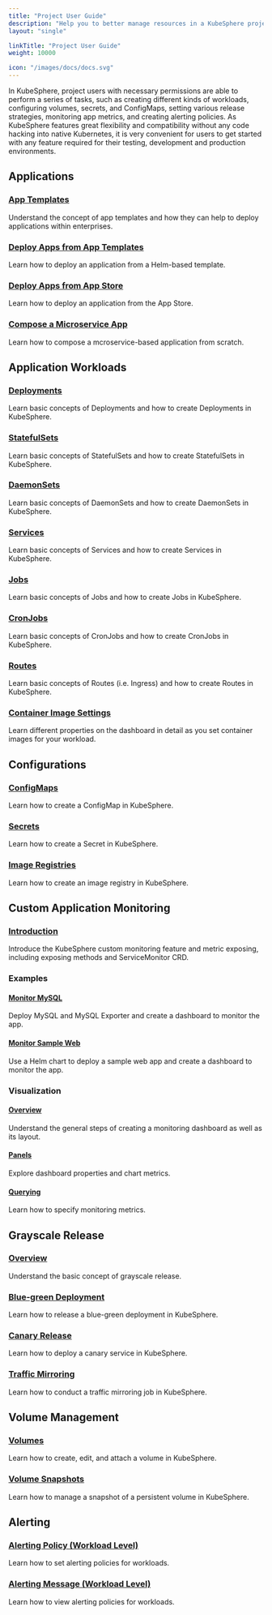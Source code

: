 ```yaml
---
title: "Project User Guide"
description: "Help you to better manage resources in a KubeSphere project"
layout: "single"

linkTitle: "Project User Guide"
weight: 10000

icon: "/images/docs/docs.svg"
---
```


In KubeSphere, project users with necessary permissions are able to perform a series of tasks, such as creating different kinds of workloads, configuring volumes, secrets, and ConfigMaps, setting various release strategies, monitoring app metrics, and creating alerting policies. As KubeSphere features great flexibility and compatibility without any code hacking into native Kubernetes, it is very convenient for users to get started with any feature required for their testing, development and production environments.

## Applications

### [App Templates](../project-user-guide/application/app-template/)

Understand the concept of app templates and how they can help to deploy applications within enterprises.

### [Deploy Apps from App Templates](../project-user-guide/application/deploy-app-from-template/)

Learn how to deploy an application from a Helm-based template.

### [Deploy Apps from App Store](../project-user-guide/application/deploy-app-from-appstore/)

Learn how to deploy an application from the App Store.

### [Compose a Microservice App](../project-user-guide/application/compose-app/)

Learn how to compose a mcroservice-based application from scratch.

## Application Workloads

### [Deployments](../project-user-guide/application-workloads/deployments/)

Learn basic concepts of Deployments and how to create Deployments in KubeSphere.

### [StatefulSets](../project-user-guide/application-workloads/statefulsets/)

Learn basic concepts of StatefulSets and how to create StatefulSets in KubeSphere.

### [DaemonSets](../project-user-guide/application-workloads/daemonsets/)

Learn basic concepts of DaemonSets and how to create DaemonSets in KubeSphere.

### [Services](../project-user-guide/application-workloads/services/)

Learn basic concepts of Services and how to create Services in KubeSphere.

### [Jobs](../project-user-guide/application-workloads/jobs/)

Learn basic concepts of Jobs and how to create Jobs in KubeSphere.

### [CronJobs](../project-user-guide/application-workloads/cronjob/)

Learn basic concepts of CronJobs and how to create CronJobs in KubeSphere.

### [Routes](../project-user-guide/application-workloads/ingress/)

Learn basic concepts of Routes (i.e. Ingress) and how to create Routes in KubeSphere.

### [Container Image Settings](../project-user-guide/application-workloads/container-image-settings/)

Learn different properties on the dashboard in detail as you set container images for your workload.

## Configurations

### [ConfigMaps](../project-user-guide/configuration/configmaps/)

Learn how to create a ConfigMap in KubeSphere.

### [Secrets](../project-user-guide/configuration/secrets/)

Learn how to create a Secret in KubeSphere.

### [Image Registries](../project-user-guide/configuration/image-registry/)

Learn how to create an image registry in KubeSphere.

## Custom Application Monitoring

### [Introduction](../project-user-guide/custom-application-monitoring/introduction/)

Introduce the KubeSphere custom monitoring feature and metric exposing, including exposing methods and ServiceMonitor CRD.

### Examples

#### [Monitor MySQL](../project-user-guide/custom-application-monitoring/examples/monitor-mysql/)

Deploy MySQL and MySQL Exporter and create a dashboard to monitor the app.

#### [Monitor Sample Web](../project-user-guide/custom-application-monitoring/examples/monitor-sample-web/)

Use a Helm chart to deploy a sample web app and create a dashboard to monitor the app.

### Visualization

#### [Overview](../project-user-guide/custom-application-monitoring/visualization/overview/)

Understand the general steps of creating a monitoring dashboard as well as its layout.

#### [Panels](../project-user-guide/custom-application-monitoring/visualization/panel/)

Explore dashboard properties and chart metrics.

#### [Querying](../project-user-guide/custom-application-monitoring/visualization/querying/)

Learn how to specify monitoring metrics.

## Grayscale Release

### [Overview](../project-user-guide/grayscale-release/overview/)

Understand the basic concept of grayscale release.

### [Blue-green Deployment](../project-user-guide/grayscale-release/blue-green-deployment/)

Learn how to release a blue-green deployment in KubeSphere.

### [Canary Release](../project-user-guide/grayscale-release/canary-release/)

Learn how to deploy a canary service in KubeSphere.

### [Traffic Mirroring](../project-user-guide/grayscale-release/traffic-mirroring/)

Learn how to conduct a traffic mirroring job in KubeSphere.

## Volume Management

### [Volumes](../project-user-guide/storage/volumes/)

Learn how to create, edit, and attach a volume in KubeSphere.

### [Volume Snapshots](../project-user-guide/storage/volume-snapshots/)

Learn how to manage a snapshot of a persistent volume in KubeSphere.

## Alerting

### [Alerting Policy (Workload Level)](../project-user-guide/alerting/alerting-policy/)

Learn how to set alerting policies for workloads.

### [Alerting Message (Workload Level)](../project-user-guide/alerting/alerting-message/)

Learn how to view alerting policies for workloads.